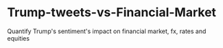 # Trump-tweets-vs-Financial-Market
Quantify Trump's sentiment's impact on financial market, fx, rates and equities
